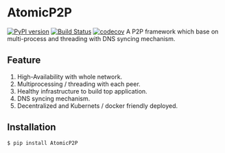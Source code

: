 # AtomicP2P  
[![PyPI version](https://badge.fury.io/py/AtomicP2P.svg)](https://badge.fury.io/py/AtomicP2P) [![Build Status](https://travis-ci.org/YuntechNet/AtomicP2P.svg?branch=fwos)](https://travis-ci.org/YuntechNet/AtomicP2P) [![codecov](https://codecov.io/gh/YuntechNet/AtomicP2P/branch/master/graph/badge.svg)](https://codecov.io/gh/YuntechNet/AtomicP2P)
A P2P framework which base on multi-process and threading with DNS syncing mechanism.  

## Feature
  1. High-Availability with whole network.
  2. Multiprocessing / threading with each peer.
  3. Healthy infrastructure to build top application.
  4. DNS syncing mechanism.
  5. Decentralized and Kubernets / docker friendly deployed.

## Installation
```sh
$ pip install AtomicP2P
```
